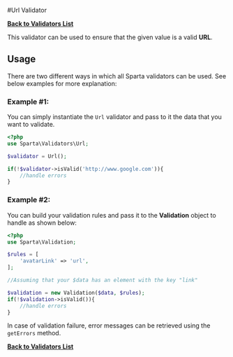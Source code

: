 #Url Validator

[**Back to Validators List**](./reference.md#validators-list)

This validator can be used to ensure that the given value is a valid __URL__. 

## Usage
There are two different ways in which all Sparta validators can be used. See below examples for more explanation:

### Example #1:
You can simply instantiate the `Url` validator and pass to it the data that you want to validate. 

```php
<?php
use Sparta\Validators\Url;

$validator = Url();

if(!$validator->isValid('http://www.google.com')){ 
	//handle errors
}
```

### Example #2:
You can build your validation rules and pass it to the __Validation__ object to handle as shown below:

```php
<?php
use Sparta\Validation;

$rules = [
	'avatarLink' => 'url',
];

//Assuming that your $data has an element with the key "link"

$validation = new Validation($data, $rules);
if(!$validation->isValid()){
	//handle errors
}

```


In case of validation failure, error messages can be retrieved using the `getErrors` method.

[**Back to Validators List**](./reference.md#validators-list)
